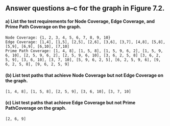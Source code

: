 ## Answer questions a–c for the graph in Figure 7.2.

#### a) List the test requirements for Node Coverage, Edge Coverage, and Prime Path Coverage on the graph.
    Node Coverage: {1, 2, 3, 4, 5, 6, 7, 8, 9, 10}
    Edge Coverage: [1,4], [1,5], [2,5], [2,6], [3,6], [3,7], [4,8], [5,8], [5,9], [6,9], [6,10], [7,10]
    Prime Path Coverage: [1, 4, 8], [1, 5, 8], [1, 5, 9, 6, 2], [1, 5, 9, 6, 10], [2, 5, 9, 6, 2], [2, 5, 9, 6, 10], [3, 6, 2, 5, 8] [3, 6, 2, 5, 9], [3, 6, 10], [3, 7, 10], [5, 9, 6, 2, 5], [6, 2, 5, 9, 6], [9, 6, 2, 5, 8], [9, 6, 2, 5, 9]

#### (b) List test paths that achieve Node Coverage but not Edge Coverage on the graph.
    [1, 4, 8], [1, 5, 8], [2, 5, 9], [3, 6, 10], [3, 7, 10]

#### (c) List test paths that achieve Edge Coverage but not Prime PathCoverage on the graph.
    [2, 6, 9]

